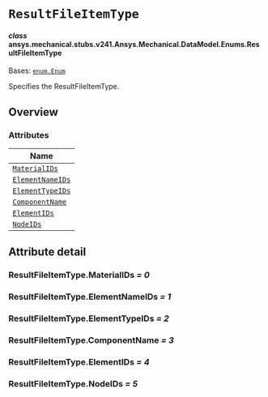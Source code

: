 <!-- vale off -->

<a id="resultfileitemtype"></a>

# `ResultFileItemType`

<a id="ansys.mechanical.stubs.v241.Ansys.Mechanical.DataModel.Enums.ResultFileItemType"></a>

#### *class* ansys.mechanical.stubs.v241.Ansys.Mechanical.DataModel.Enums.ResultFileItemType

Bases: [`enum.Enum`](https://docs.python.org/3/library/enum.html#enum.Enum)

Specifies the ResultFileItemType.

<!-- !! processed by numpydoc !! -->

<a id="overview"></a>

## Overview

### Attributes

| Name |
| -------------------------------------------------------- |
| [`MaterialIDs`](#ResultFileItemType.MaterialIDs) |
| [`ElementNameIDs`](#ResultFileItemType.ElementNameIDs) |
| [`ElementTypeIDs`](#ResultFileItemType.ElementTypeIDs) |
| [`ComponentName`](#ResultFileItemType.ComponentName) |
| [`ElementIDs`](#ResultFileItemType.ElementIDs) |
| [`NodeIDs`](#ResultFileItemType.NodeIDs) |

<a id="attribute-detail"></a>

## Attribute detail

<a id="ResultFileItemType.MaterialIDs"></a>

### ResultFileItemType.MaterialIDs *= 0*

<a id="ResultFileItemType.ElementNameIDs"></a>

### ResultFileItemType.ElementNameIDs *= 1*

<a id="ResultFileItemType.ElementTypeIDs"></a>

### ResultFileItemType.ElementTypeIDs *= 2*

<a id="ResultFileItemType.ComponentName"></a>

### ResultFileItemType.ComponentName *= 3*

<a id="ResultFileItemType.ElementIDs"></a>

### ResultFileItemType.ElementIDs *= 4*

<a id="ResultFileItemType.NodeIDs"></a>

### ResultFileItemType.NodeIDs *= 5*

<!-- vale on -->
